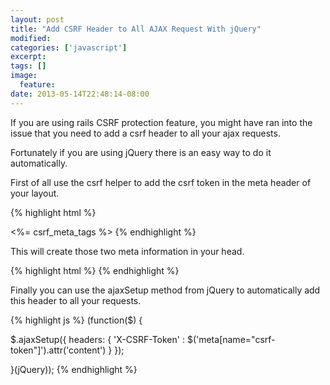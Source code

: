 ```yaml
---
layout: post
title: "Add CSRF Header to All AJAX Request With jQuery"
modified:
categories: ['javascript']
excerpt:
tags: []
image:
  feature:
date: 2013-05-14T22:48:14-08:00
---
```


If you are using rails CSRF protection feature, you might have ran into the issue that you need to add a csrf header to all your ajax requests.

Fortunately if you are using jQuery there is an easy way to do it automatically.

First of all use the csrf helper to add the csrf token in the meta header of your layout.

{% highlight html %}
<head>
  <%= csrf_meta_tags %>
</head>
{% endhighlight %}

This will create those two meta information in your head.

{% highlight html %}
<meta content="authenticity_token" name="csrf-param">
<meta content="someRandomString" name="csrf-token">
{% endhighlight %}

Finally you can use the ajaxSetup method from jQuery to automatically add this header to all your requests.

{% highlight js %}
(function($) {

  $.ajaxSetup({
    headers: {
      'X-CSRF-Token' : $('meta[name="csrf-token"]').attr('content')
    }
  });

}(jQuery));
{% endhighlight %}
